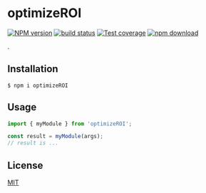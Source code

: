 # optimizeROI

[![NPM version][npm-image]][npm-url]
[![build status][ci-image]][ci-url]
[![Test coverage][codecov-image]][codecov-url]
[![npm download][download-image]][download-url]

.

## Installation

`$ npm i optimizeROI`

## Usage

```js
import { myModule } from 'optimizeROI';

const result = myModule(args);
// result is ...
```

## License

[MIT](./LICENSE)

[npm-image]: https://img.shields.io/npm/v/optimizeROI.svg
[npm-url]: https://www.npmjs.com/package/optimizeROI
[ci-image]: https://github.com/jobo322/optimizeROI/workflows/Node.js%20CI/badge.svg?branch=main
[ci-url]: https://github.com/jobo322/optimizeROI/actions?query=workflow%3A%22Node.js+CI%22
[codecov-image]: https://img.shields.io/codecov/c/github/jobo322/optimizeROI.svg
[codecov-url]: https://codecov.io/gh/jobo322/optimizeROI
[download-image]: https://img.shields.io/npm/dm/optimizeROI.svg
[download-url]: https://www.npmjs.com/package/optimizeROI
